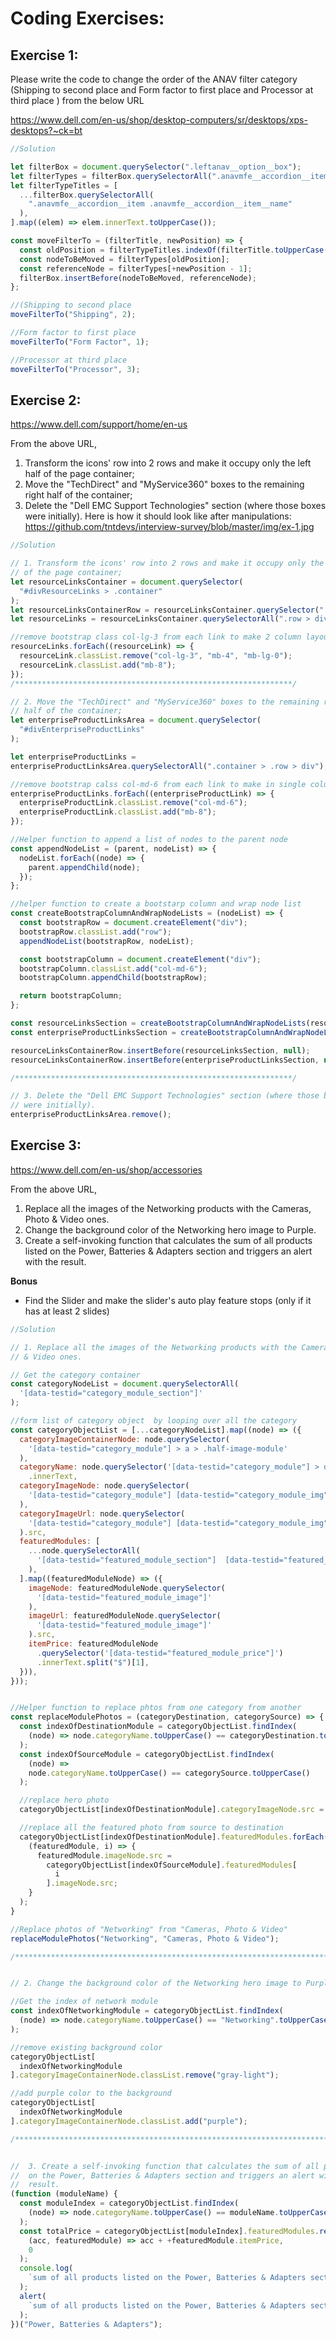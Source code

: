 # Coding Exercises:

## Exercise 1:
Please write the code to change the order of the ANAV filter category (Shipping to second place and Form factor to first place and Processor at third place ) from the below URL

https://www.dell.com/en-us/shop/desktop-computers/sr/desktops/xps-desktops?~ck=bt

```javascript
//Solution

let filterBox = document.querySelector(".leftanav__option__box");
let filterTypes = filterBox.querySelectorAll(".anavmfe__accordion__item");
let filterTypeTitles = [
  ...filterBox.querySelectorAll(
    ".anavmfe__accordion__item .anavmfe__accordion__item__name"
  ),
].map((elem) => elem.innerText.toUpperCase());

const moveFilterTo = (filterTitle, newPosition) => {
  const oldPosition = filterTypeTitles.indexOf(filterTitle.toUpperCase());
  const nodeToBeMoved = filterTypes[oldPosition];
  const referenceNode = filterTypes[+newPosition - 1];
  filterBox.insertBefore(nodeToBeMoved, referenceNode);
};

//(Shipping to second place
moveFilterTo("Shipping", 2);

//Form factor to first place
moveFilterTo("Form Factor", 1);

//Processor at third place
moveFilterTo("Processor", 3);

```


## Exercise 2:

https://www.dell.com/support/home/en-us

From the above URL,
1. Transform the icons' row into 2 rows and make it occupy only the left half
of the page container;
2. Move the "TechDirect" and "MyService360" boxes to the remaining right
half of the container;
3. Delete the "Dell EMC Support Technologies" section (where those boxes
were initially).
Here is how it should look like after manipulations:
https://github.com/tntdevs/interview-survey/blob/master/img/ex-1.jpg

```javascript
//Solution

// 1. Transform the icons' row into 2 rows and make it occupy only the left half
// of the page container;
let resourceLinksContainer = document.querySelector(
  "#divResourceLinks > .container"
);
let resourceLinksContainerRow = resourceLinksContainer.querySelector(".row");
let resourceLinks = resourceLinksContainer.querySelectorAll(".row > div");

//remove bootstrap class col-lg-3 from each link to make 2 column layout
resourceLinks.forEach((resourceLink) => {
  resourceLink.classList.remove("col-lg-3", "mb-4", "mb-lg-0");
  resourceLink.classList.add("mb-8");
});
/**************************************************************/

// 2. Move the "TechDirect" and "MyService360" boxes to the remaining right
// half of the container;
let enterpriseProductLinksArea = document.querySelector(
  "#divEnterpriseProductLinks"
);

let enterpriseProductLinks =
enterpriseProductLinksArea.querySelectorAll(".container > .row > div");

//remove bootstrap calss col-md-6 from each link to make in single column layout
enterpriseProductLinks.forEach((enterpriseProductLink) => {
  enterpriseProductLink.classList.remove("col-md-6");
  enterpriseProductLink.classList.add("mb-8");
});

//Helper function to append a list of nodes to the parent node
const appendNodeList = (parent, nodeList) => {
  nodeList.forEach((node) => {
    parent.appendChild(node);
  });
};

//helper function to create a bootstarp column and wrap node list
const createBootstrapColumnAndWrapNodeLists = (nodeList) => {
  const bootstrapRow = document.createElement("div");
  bootstrapRow.classList.add("row");
  appendNodeList(bootstrapRow, nodeList);

  const bootstrapColumn = document.createElement("div");
  bootstrapColumn.classList.add("col-md-6");  
  bootstrapColumn.appendChild(bootstrapRow);

  return bootstrapColumn;
};

const resourceLinksSection = createBootstrapColumnAndWrapNodeLists(resourceLinks);
const enterpriseProductLinksSection = createBootstrapColumnAndWrapNodeLists(enterpriseProductLinks);0

resourceLinksContainerRow.insertBefore(resourceLinksSection, null);
resourceLinksContainerRow.insertBefore(enterpriseProductLinksSection, null);

/**************************************************************/

// 3. Delete the "Dell EMC Support Technologies" section (where those boxes
// were initially).
enterpriseProductLinksArea.remove();

```


## Exercise 3:
https://www.dell.com/en-us/shop/accessories

From the above URL,
1. Replace all the images of the Networking products with the Cameras, Photo
& Video ones.
2. Change the background color of the Networking hero image to Purple.
3. Create a self-invoking function that calculates the sum of all products listed
on the Power, Batteries & Adapters section and triggers an alert with the
result.

**Bonus**
- Find the Slider and make the slider's auto play feature stops (only if it has at
least 2 slides)

```javascript
//Solution

// 1. Replace all the images of the Networking products with the Cameras, Photo
// & Video ones.

// Get the category container
const categoryNodeList = document.querySelectorAll(
  '[data-testid="category_module_section"]'
);

//form list of category object  by looping over all the category
const categoryObjectList = [...categoryNodeList].map((node) => ({
  categoryImageContainerNode: node.querySelector(
    '[data-testid="category_module"] > a > .half-image-module'
  ),
  categoryName: node.querySelector('[data-testid="category_module"] > div > h2')
    .innerText,
  categoryImageNode: node.querySelector(
    '[data-testid="category_module"] [data-testid="category_module_img"]'
  ),
  categoryImageUrl: node.querySelector(
    '[data-testid="category_module"] [data-testid="category_module_img"]'
  ).src,
  featuredModules: [
    ...node.querySelectorAll(
      '[data-testid="featured_module_section"]  [data-testid="featured_module"]'
    ),
  ].map((featuredModuleNode) => ({
    imageNode: featuredModuleNode.querySelector(
      '[data-testid="featured_module_image"]'
    ),
    imageUrl: featuredModuleNode.querySelector(
      '[data-testid="featured_module_image"]'
    ).src,
    itemPrice: featuredModuleNode
      .querySelector('[data-testid="featured_module_price"]')
      .innerText.split("$")[1],
  })),
}));


//Helper function to replace phtos from one category from another
const replaceModulePhotos = (categoryDestination, categorySource) => {
  const indexOfDestinationModule = categoryObjectList.findIndex(
    (node) => node.categoryName.toUpperCase() == categoryDestination.toUpperCase()
  );
  const indexOfSourceModule = categoryObjectList.findIndex(
    (node) =>
    node.categoryName.toUpperCase() == categorySource.toUpperCase()
  );

  //replace hero photo
  categoryObjectList[indexOfDestinationModule].categoryImageNode.src = categoryObjectList[indexOfSourceModule].categoryImageNode.src;

  //replace all the featured photo from source to destination
  categoryObjectList[indexOfDestinationModule].featuredModules.forEach(
    (featuredModule, i) => {
      featuredModule.imageNode.src =
        categoryObjectList[indexOfSourceModule].featuredModules[
          i
        ].imageNode.src;
    }
  );
}

//Replace photos of "Networking" from "Cameras, Photo & Video"
replaceModulePhotos("Networking", "Cameras, Photo & Video");

/************************************************************************/


// 2. Change the background color of the Networking hero image to Purple.

//Get the index of network module
const indexOfNetworkingModule = categoryObjectList.findIndex(
  (node) => node.categoryName.toUpperCase() == "Networking".toUpperCase()
);

//remove existing background color
categoryObjectList[
  indexOfNetworkingModule
].categoryImageContainerNode.classList.remove("gray-light");

//add purple color to the background
categoryObjectList[
  indexOfNetworkingModule
].categoryImageContainerNode.classList.add("purple");

/************************************************************************/


//  3. Create a self-invoking function that calculates the sum of all products listed
//  on the Power, Batteries & Adapters section and triggers an alert with the
//  result.
(function (moduleName) {
  const moduleIndex = categoryObjectList.findIndex(
    (node) => node.categoryName.toUpperCase() == moduleName.toUpperCase()
  );
  const totalPrice = categoryObjectList[moduleIndex].featuredModules.reduce(
    (acc, featuredModule) => acc + +featuredModule.itemPrice,
    0
  );
  console.log(
    `sum of all products listed on the Power, Batteries & Adapters section is "$${totalPrice}"`
  );
  alert(
    `sum of all products listed on the Power, Batteries & Adapters section is "$${totalPrice}"`
  );
})("Power, Batteries & Adapters");

```